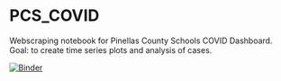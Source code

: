 # PCS_COVID
Webscraping notebook for Pinellas County Schools COVID Dashboard. Goal: to create time series plots and analysis of cases. 

[![Binder](https://mybinder.org/badge_logo.svg)](https://mybinder.org/v2/gh/Rosenheim-Lab/PCS_COVID/HEAD)
